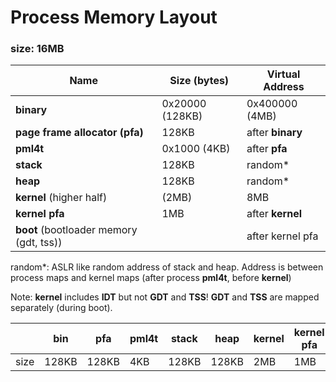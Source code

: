 # Process Memory Layout

### size: 16MB

|Name|Size (bytes)|Virtual Address|
|--|--|--|
|**binary**|0x20000 (128KB)|0x400000 (4MB)|
|**page frame allocator (pfa)**|128KB|after **binary**|
|**pml4t**|0x1000 (4KB)|after **pfa**|
|**stack**|128KB|random*|
|**heap**|128KB|random*|
|**kernel** (higher half)|(2MB)|8MB|
|**kernel pfa**|1MB|after **kernel**|
|**boot** (bootloader memory (gdt, tss))||after kernel pfa|

random*: ASLR like random address of stack and heap. Address is between process maps and kernel maps (after process **pml4t**, before **kernel**)

Note: **kernel** includes **IDT** but not **GDT** and **TSS**! **GDT** and **TSS** are mapped separately (during boot).

||**bin**|**pfa**|**pml4t**|**stack**|**heap**|**kernel**|**kernel pfa**|**boot**|
|--|--|--|--|--|--|--|--|--|
|size|128KB|128KB|4KB|128KB|128KB|2MB|1MB||
